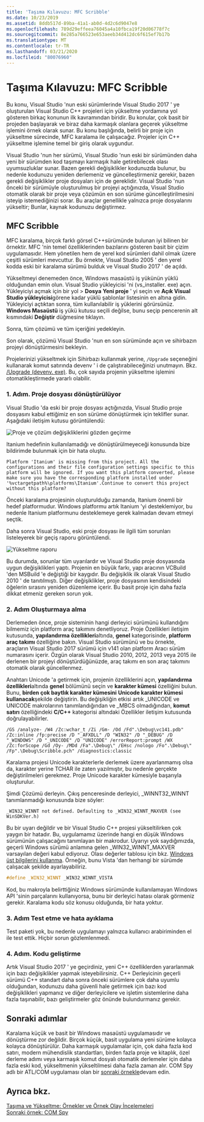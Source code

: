 ```yaml
---
title: 'Taşıma Kılavuzu: MFC Scribble'
ms.date: 10/23/2019
ms.assetid: 8ddb517d-89ba-41a1-ab0d-4d2c6d9047e8
ms.openlocfilehash: 789d29effeea76045a4a10fbca19f20d06778f7c
ms.sourcegitcommit: 8e285a766523e653aeeb34d412dc6f615ef7b17b
ms.translationtype: MT
ms.contentlocale: tr-TR
ms.lasthandoff: 03/21/2020
ms.locfileid: "80076960"
---
```

# <a name="porting-guide-mfc-scribble"></a>Taşıma Kılavuzu: MFC Scribble

Bu konu, Visual Studio 'nun eski sürümlerinde Visual Studio 2017 ' ye oluşturulan Visual Studio C++ projeleri için yükseltme yordamına yol gösteren birkaç konunun ilk kavramından biridir. Bu konular, çok basit bir projeden başlayarak ve biraz daha karmaşık olanlara geçerek yükseltme işlemini örnek olarak sunar. Bu konu başlığında, belirli bir proje için yükseltme sürecinde, MFC karalama ile çalışacağız. Projeler için C++ yükseltme işlemine temel bir giriş olarak uygundur.

Visual Studio 'nun her sürümü, Visual Studio 'nun eski bir sürümünden daha yeni bir sürümden kod taşımayı karmaşık hale getirebilecek olası uyumsuzluklar sunar. Bazen gerekli değişiklikler kodunuzda bulunur, bu nedenle kodunuzu yeniden derlemeniz ve güncelleştirmeniz gerekir, bazen gerekli değişiklikler proje dosyaları için de gereklidir. Visual Studio 'nun önceki bir sürümüyle oluşturulmuş bir projeyi açtığınızda, Visual Studio otomatik olarak bir proje veya çözümün en son sürüme güncelleştirilmesini isteyip istemediğinizi sorar. Bu araçlar genellikle yalnızca proje dosyalarını yükseltir; Bunlar, kaynak kodunuzu değiştirmez.

## <a name="mfc-scribble"></a>MFC Scribble

MFC karalama, birçok farklı görsel C++sürümünde bulunan iyi bilinen bir örnektir. MFC 'nin temel özelliklerinden bazılarını gösteren basit bir çizim uygulamasıdır. Hem yönetilen hem de yerel kod sürümleri dahil olmak üzere çeşitli sürümleri mevcuttur. Bu örnekte, Visual Studio 2005 ' den yerel kodda eski bir karalama sürümü bulduk ve Visual Studio 2017 ' de açıldı.

Yükseltmeyi denemeden önce, Windows masaüstü iş yükünün yüklü olduğundan emin olun. Visual Studio yükleyicisi 'ni (vs_installer. exe) açın. Yükleyiciyi açmak için bir yol > **Dosya** **Yeni proje** ' yi seçin ve **Açık Visual Studio yükleyicisi**görene kadar yüklü şablonlar listesinin en altına gidin. Yükleyiciyi açtıktan sonra, tüm kullanılabilir iş yüklerini görürsünüz. **Windows Masaüstü** iş yükü kutusu seçili değilse, bunu seçip pencerenin alt kısmındaki **Değiştir** düğmesine tıklayın.

Sonra, tüm çözümü ve tüm içeriğini yedekleyin.

Son olarak, çözümü Visual Studio 'nun en son sürümünde açın ve sihirbazın projeyi dönüştürmesini bekleyin.

Projelerinizi yükseltmek için Sihirbazı kullanmak yerine, `/Upgrade` seçeneğini kullanarak komut satırında devenv ' i de çalıştırabileceğinizi unutmayın. Bkz. [/Upgrade (devenv. exe)](/visualstudio/ide/reference/upgrade-devenv-exe). Bu, çok sayıda projenin yükseltme işlemini otomatikleştirmede yararlı olabilir.

### <a name="step-1-converting-the-project-file"></a>1\. Adım. Proje dosyası dönüştürülüyor

Visual Studio 'da eski bir proje dosyası açtığınızda, Visual Studio proje dosyasını kabul ettiğimiz en son sürüme dönüştürmek için teklifler sunar. Aşağıdaki iletişim kutusu görüntülendü:

![Proje ve çözüm değişikliklerini gözden geçirme](../porting/media/scribbleprojectupgrade.PNG "Proje ve çözüm değişikliklerini gözden geçirme")

Itanium hedefinin kullanılamadığı ve dönüştürülmeyeceği konusunda bize bildirimde bulunmak için bir hata oluştu.

```Output
Platform 'Itanium' is missing from this project. All the configurations and their file configuration settings specific to this platform will be ignored. If you want this platform converted, please make sure you have the corresponding platform installed under '%vctargetpath%\platforms\Itanium'.Continue to convert this project without this platform?
```

Önceki karalama projesinin oluşturulduğu zamanda, Itanium önemli bir hedef platformudur. Windows platformu artık Itanium 'yi desteklemiyor, bu nedenle Itanium platformunu desteklemeye gerek kalmadan devam etmeyi seçtik.

Daha sonra Visual Studio, eski proje dosyası ile ilgili tüm sorunları listeleyerek bir geçiş raporu görüntülendi.

![Yükseltme raporu](../porting/media/scribblemigrationreport.PNG "Yükseltme raporu")

Bu durumda, sorunlar tüm uyarılardır ve Visual Studio proje dosyasında uygun değişiklikleri yaptı. Projenin en büyük farkı, yapı aracının VCBuild 'den MSBuild 'e değiştiği bir kaygıdır. Bu değişiklik ilk olarak Visual Studio 2010 ' de tanıtılmıştı. Diğer değişiklikler, proje dosyasının kendisindeki öğelerin sırasını yeniden düzenleme içerir. Bu basit proje için daha fazla dikkat etmeniz gereken sorun yok.

### <a name="step-2-getting-it-to-build"></a>2\. Adım Oluşturmaya alma

Derlemeden önce, proje sisteminin hangi derleyici sürümünü kullandığını bilmemiz için platform araç takımını denetliyoruz. Proje Özellikleri iletişim kutusunda, **yapılandırma özellikleri**altında, **genel** kategorisinde, **platform araç takımı** özelliğine bakın. Visual Studio sürümünü ve bu örnekte, araçların Visual Studio 2017 sürümü için v141 olan platform Aracı sürüm numarasını içerir. Özgün olarak Visual Studio 2010, 2012, 2013 veya 2015 ile derlenen bir projeyi dönüştürdüğünüzde, araç takımı en son araç takımını otomatik olarak güncellenmez.

Anahtarı Unicode 'a getirmek için, projenin özelliklerini açın, **yapılandırma özellikleri**altında **genel** bölümünü seçin ve **karakter kümesi** özelliğini bulun. Bunu, **birden çok baytlık karakter kümesini** **Unicode karakter kümesi kullanacak**şekilde değiştirin. Bu değişikliğin etkisi artık _UNICODE ve UNICODE makrolarının tanımlandığından ve _MBCS olmadığından, **komut satırı** özelliğindeki **C/C++**  kategorisi altındaki Özellikler iletişim kutusunda doğrulayabilirler.

```Output
/GS /analyze- /W4 /Zc:wchar_t /Zi /Gm- /Od /Fd".\Debug\vc141.pdb" /Zc:inline /fp:precise /D "_AFXDLL" /D "WIN32" /D "_DEBUG" /D "_WINDOWS" /D "_UNICODE" /D "UNICODE" /errorReport:prompt /WX /Zc:forScope /Gd /Oy- /MDd /Fa".\Debug\" /EHsc /nologo /Fo".\Debug\" /Fp".\Debug\Scribble.pch" /diagnostics:classic
```

Karalama projesi Unicode karakterlerle derlemek üzere ayarlanmamış olsa da, karakter yerine TCHAR ile zaten yazılmıştır, bu nedenle gerçekte değiştirilmeleri gerekmez. Proje Unicode karakter kümesiyle başarıyla oluşturulur.

Şimdi Çözümü derleyin. Çıkış penceresinde derleyici, _WINNT32_WINNT tanımlanmadığı konusunda bize söyler:

```Output
_WIN32_WINNT not defined. Defaulting to _WIN32_WINNT_MAXVER (see WinSDKVer.h)
```

Bu bir uyarı değildir ve bir Visual Studio C++ projesi yükseltilirken çok yaygın bir hatadır. Bu, uygulamamız üzerinde hangi en düşük Windows sürümünün çalışacağını tanımlayan bir makrodur. Uyarıyı yok saydığımızda, geçerli Windows sürümü anlamına gelen _WIN32_WINNT_MAXVER varsayılan değeri kabul ediyoruz. Olası değerler tablosu için bkz. [Windows üst bilgilerini kullanma](/windows/win32/WinProg/using-the-windows-headers). Örneğin, bunu Vista 'dan herhangi bir sürümde çalışacak şekilde ayarlayabiliriz.

```cpp
#define _WIN32_WINNT _WIN32_WINNT_VISTA
```

Kod, bu makroyla belirttiğiniz Windows sürümünde kullanılamayan Windows API 'sinin parçalarını kullanıyorsa, bunu bir derleyici hatası olarak görmeniz gerekir. Karalama kodu söz konusu olduğunda, bir hata yoktur.

### <a name="step-3-testing-and-debugging"></a>3\. Adım Test etme ve hata ayıklama

Test paketi yok, bu nedenle uygulamayı yalnızca kullanıcı arabiriminden el ile test ettik. Hiçbir sorun gözlemlenmedi.

### <a name="step-4-improve-the-code"></a>4\. Adım. Kodu geliştirme

Artık Visual Studio 2017 ' ye geçirdiniz, yeni C++ özelliklerden yararlanmak için bazı değişiklikler yapmak isteyebilirsiniz. C++ Derleyicinin geçerli sürümü C++ standart daha sonra önceki sürümlere çok daha uyumlu olduğundan, kodunuzu daha güvenli hale getirmek için bazı kod değişiklikleri yapmanız ve diğer derleyicilere ve işletim sistemlerine daha fazla taşınabilir, bazı geliştirmeler göz önünde bulundurmanız gerekir.

## <a name="next-steps"></a>Sonraki adımlar

Karalama küçük ve basit bir Windows masaüstü uygulamasıdır ve dönüştürme zor değildir. Birçok küçük, basit uygulama yeni sürüme kolayca kolayca dönüştürülür.  Daha karmaşık uygulamalar için, çok daha fazla kod satırı, modern mühendislik standartları, birden fazla proje ve kitaplık, özel derleme adımı veya karmaşık komut dosyalı otomatik derlemeler için daha fazla eski kod, yükseltmenin yükseltilmesi daha fazla zaman alır. COM Spy adlı bir ATL/COM uygulaması olan bir [sonraki örnekle](../porting/porting-guide-com-spy.md)devam edin.

## <a name="see-also"></a>Ayrıca bkz.

[Taşıma ve Yükseltme: Örnekler ve Örnek Olay İncelemeleri](../porting/porting-and-upgrading-examples-and-case-studies.md)<br/>
[Sonraki örnek: COM Spy](../porting/porting-guide-com-spy.md)
